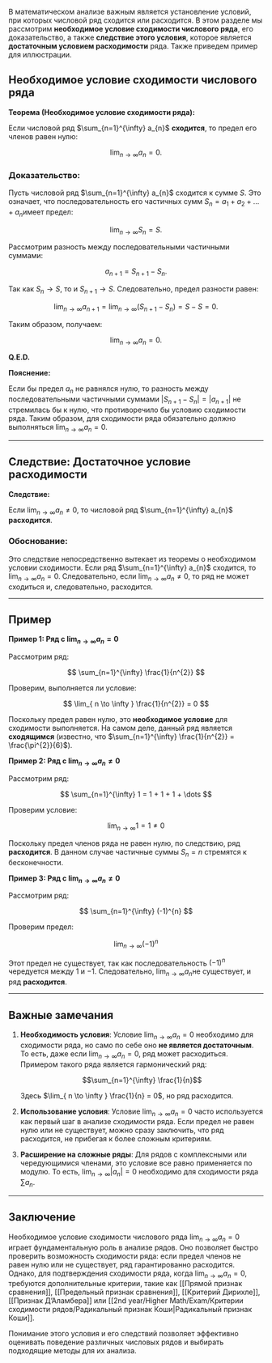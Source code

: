 В математическом анализе важным является установление условий, при которых числовой ряд сходится или расходится. В этом разделе мы рассмотрим **необходимое условие сходимости числового ряда**, его доказательство, а также **следствие этого условия**, которое является **достаточным условием расходимости** ряда. Также приведем пример для иллюстрации.

## Необходимое условие сходимости числового ряда

**Теорема (Необходимое условие сходимости ряда):**

Если числовой ряд $\sum_{n=1}^{\infty} a_{n}$​ **сходится**, то предел его членов равен нулю:

$$
\lim_{ n \to \infty } a_{n} = 0.
$$

### Доказательство:

Пусть числовой ряд $\sum_{n=1}^{\infty} a_{n}$​ сходится к сумме $S$. Это означает, что последовательность его частичных сумм $S_{n} = a_{1} + a_{2} + \dots + a_{n}$​ имеет предел:

$$
\lim_{ n \to \infty } S_{n} = S.
$$

Рассмотрим разность между последовательными частичными суммами:

$$
a_{n+1} = S_{n+1} - S_{n}.
$$

Так как $S_{n} \to S$, то и $S_{n+1} \to S$. Следовательно, предел разности равен:

$$
\lim_{ n \to \infty } a_{n+1} = \lim_{ n \to \infty } (S_{n+1} - S_{n}) = S - S = 0.
$$

Таким образом, получаем:

$$
\lim_{ n \to \infty } a_{n} = 0.
$$

**Q.E.D.**

**Пояснение:**

Если бы предел $a_{n}$​ не равнялся нулю, то разность между последовательными частичными суммами $|S_{n+1} - S_{n}| = |a_{n+1}|$ не стремилась бы к нулю, что противоречило бы условию сходимости ряда. Таким образом, для сходимости ряда обязательно должно выполняться $\lim_{ n \to \infty } a_{n} = 0$.

---

## Следствие: Достаточное условие расходимости

**Следствие:**

Если $\lim_{ n \to \infty } a_{n} \neq 0$, то числовой ряд $\sum_{n=1}^{\infty} a_{n}$​ **расходится**.

### Обоснование:

Это следствие непосредственно вытекает из теоремы о необходимом условии сходимости. Если ряд $\sum_{n=1}^{\infty} a_{n}$​ сходится, то $\lim_{ n \to \infty } a_{n} = 0$. Следовательно, если $\lim_{ n \to \infty } a_{n} \neq 0$, то ряд не может сходиться и, следовательно, расходится.

---

## Пример

**Пример 1: Ряд с $\lim_{ n \to \infty } a_{n} = 0$**

Рассмотрим ряд:

$$
\sum_{n=1}^{\infty} \frac{1}{n^{2}}
$$

Проверим, выполняется ли условие:

$$
\lim_{ n \to \infty } \frac{1}{n^{2}} = 0
$$

Поскольку предел равен нулю, это **необходимое условие** для сходимости выполняется. На самом деле, данный ряд является **сходящимся** (известно, что $\sum_{n=1}^{\infty} \frac{1}{n^{2}} = \frac{\pi^{2}}{6}$​).

**Пример 2: Ряд с $\lim_{ n \to \infty } a_{n} \neq 0$**

Рассмотрим ряд:

$$
\sum_{n=1}^{\infty} 1 = 1 + 1 + 1 + \dots
$$

Проверим условие:

$$
\lim_{ n \to \infty } 1 = 1 \neq 0
$$

Поскольку предел членов ряда не равен нулю, по следствию, ряд **расходится**. В данном случае частичные суммы $S_{n} = n$ стремятся к бесконечности.

**Пример 3: Ряд с $\lim_{ n \to \infty } a_{n} \neq 0$**

Рассмотрим ряд:

$$
\sum_{n=1}^{\infty} (-1)^{n}
$$

Проверим предел:

$$
\lim_{ n \to \infty } (-1)^{n}
$$

Этот предел не существует, так как последовательность $(-1)^{n}$ чередуется между $1$ и $−1$. Следовательно, $\lim_{ n \to \infty } a_{n}$​ не существует, и ряд **расходится**.

---

## Важные замечания

1. **Необходимость условия**: Условие $\lim_{ n \to \infty } a_{n} = 0$ необходимо для сходимости ряда, но само по себе оно **не является достаточным**. То есть, даже если $\lim_{ n \to \infty } a_{n} = 0$, ряд может расходиться. Примером такого ряда является гармонический ряд:
    
    $$\sum_{n=1}^{\infty} \frac{1}{n}$$
    
    Здесь $\lim_{ n \to \infty } \frac{1}{n} = 0$, но ряд расходится.
    
2. **Использование условия**: Условие $\lim_{ n \to \infty } a_{n} = 0$ часто используется как первый шаг в анализе сходимости ряда. Если предел не равен нулю или не существует, можно сразу заключить, что ряд расходится, не прибегая к более сложным критериям.
    
3. **Расширение на сложные ряды**: Для рядов с комплексными или чередующимися членами, это условие все равно применяется по модулю. То есть, $\lim_{ n \to \infty } |a_{n}| = 0$ необходимо для сходимости ряда $\sum a_{n}$​.
    

---

## Заключение

Необходимое условие сходимости числового ряда $\lim_{ n \to \infty } a_{n} = 0$ играет фундаментальную роль в анализе рядов. Оно позволяет быстро проверить возможность сходимости ряда: если предел членов не равен нулю или не существует, ряд гарантированно расходится. Однако, для подтверждения сходимости ряда, когда $\lim_{ n \to \infty } a_{n} = 0$, требуются дополнительные критерии, такие как [[Прямой признак сравнения]], [[Предельный признак сравнения]], [[Критерий Дирихле]], [[Признак Д’Аламбера]] или [[2nd year/Higher Math/Exam/Критерии сходимости рядов/Радикальный признак Коши|Радикальный признак Коши]].

Понимание этого условия и его следствий позволяет эффективно оценивать поведение различных числовых рядов и выбирать подходящие методы для их анализа.